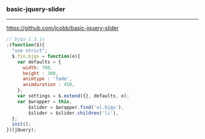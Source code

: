 ### basic-jquery-slider
---
https://github.com/jcobb/basic-jquery-slider

```js
// bjqs-1.3.js
;(function($){
  "use strict";
  $.fin.bjqs = function(o){
    var defaults = {
      width: 700,
      height : 300,
      animtype : 'fade',
      animduration : 450,
    };
    var settings = $.extend({}, defaults, o);
    var $wrapper = this,
        $slider = $wrapper.find('ul.bjqs'),
        $slider = $slider.children('li'),
  };
  init();
})(jQuery);
```

```
```

```
```
